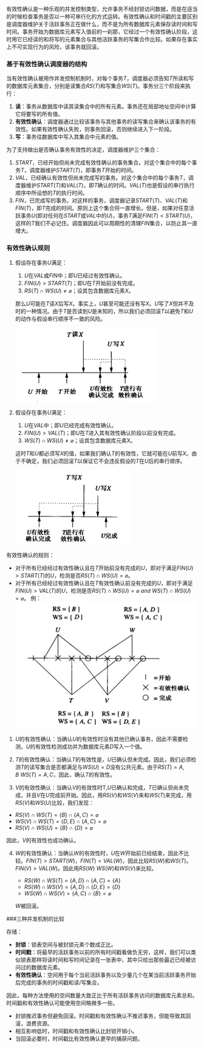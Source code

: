 有效性确认是一种乐观的并发控制类型，允许事务不经封锁访问数据，而是在适当的时候检查事务是否以一种可串行化的方式运转。有效性确认和时间戳的主要区别是调度器维护关于活跃事务正在做什么，而不是为所有数据库元素保存读时间和写时间。事务开始为数据库元素写入值前的一刹那，它经过一个有效性确认阶段，这时用它已经读的和将写的元素集合与其他活跃事务的写集合作比较。如果存在事实上不可实现行为的风险，该事务就回滚。

### 基于有效性确认调度器的结构

当有效性确认被用作并发控制机制时，对每个事务$T$，调度器必须告知$T$所读和写的数据库元素集合，分别是读集合$RS(T)$和写集合$WS(T)$。事务分三个阶段来执行：

1. **读**：事务从数据库中读其读集合中的所有元素。事务还在局部地址空间中计算它将要写的所有值。
2. **有效性确认**：调度器通过比较该事务与其他事务的读写集合来确认该事务的有效性。如果有效性确认失败，则事务回滚，否则继续进入下一阶段。
3. **写**：事务往数据库中写入其集合中元素的值。

为了支持做出是否确认事务有效性的决定，调度器维护三个集合：

1. $START$，已经开始但尚未完成有效性确认的事务集合。对这个集合中的每个事务$T$，调度器维护$START(T)$，即事务$T$开始的时间。
2. $VAL$，已经确认有效性但尚未完成写的事务。对这个集合中的每个事务$T$，调度器维护$START(T)$和$VAL(T)$，即$T$确认的时间。$VAL(T)$也是假设的串行执行顺序中所设想的$T$的执行时间。
3. $FIN$，已完成写的事务。对这样的事务，调度器记录$START(T)$、$VAL(T)$和$FIN(T)$，即$T$完成的时间。原则上这个集合将一直增长。但是，如果对任意活跃事务$U$(即对任何在$START$或$VAL$中的$U$)，事务$T$满足$FIN(T) < START(U)$，这样的$T$我们不必记住。调度器因此可以周期性的清理$FIN$集合，以防止其一直增大。

### 有效性确认规则

1. 假设存在事务$U$满足：

   1. $U$在$VAL$或$FIN$中；即$U$已经过有效性确认。
   2. $FIN(U) > START(T)$；即$U$在$T$开始前没有完成。
   3. $RS(T) \cap WS(U) \ne \varnothing$；设其包含数据库元素$X$。

   那么$U$可能在$T$读$X$后写$X$。事实上，$U$甚至可能还没有写$X$。$U$写了$X$但并不及时的一种情况。由于$T$是否读到$U$是未知的，所以我们必须回滚$T$以避免$T$和$U$的动作与假设串行顺序不一致的风险。

   ![7-9-1](./images/7-9-1.jpg)

2. 假设存在事务$U$满足：
   1. $U$在$VAL$中；即$U$已经完成有效性确认。
   2. $FIN(U) > VAL(T)​$；即$U​$在$T​$进入其有效性确认阶段以前没有完成。
   3. $WS(T) \cap WS(U) \ne \varnothing$；设其包含数据库元素X。

   这时$T$和$U$都必须写$X$的值，如果我们确认$T$的有效性，它就可能在$U$前写$X$。由于不确定，我们必须回滚$T$以保证它不会违反假设的$T$在$U$后的串行顺序。

   ![7-9-2](./images/7-9-2.jpg)

有效性确认的规则：
* 对于所有已经经过有效性确认且在$T$开始前没有完成的$U$，即对于满足$FIN(U) > START(T)$的$U$，检测是否$RS(T) \cap WS(U) = \varnothing$。
* 对于所有已经经过有效性确认且在$T$有效性确认前没有完成的$U$，即对于满足$FIN(U) > VAL(T)$的$U$，检测是否$RS(T) \cap WS(U) = \varnothing\ and\ WS(T) \cap WS(U) = \varnothing$。
例：
![7-9-3](./images/7-9-3.jpg)

1. $U$的有效性确认：当确认$U$的有效性时没有其他已确认事务，因此不需要检测，$U$的有效性检测成功并为数据库元素$D$写入一个值。

2. $T$的有效性确认：当确认$T$的有效性是，$U$已确认但未完成。因此，我们必须检测$T$的读写集合是否都满足与$WS(U) = {D}$没有公共元素。由于$RS(T) = {A, B}\ WS(T) = {A,C}$，因此，确认$T$的有效性。

3. $V$的有效性确认：当确认$V$的有效性时T,$U$已确认和完成，$T$已确认但尚未完成，并且$V$在$U$完成前开始。因此，用$RS(V)$和$WS(V)$来和$WS(T)$来完成，用$RS(V)$和$WS(U)$比较，我们发现：
  * $RS(V)\cap WS(T) = \{B\} \cap \{A, C\} = \varnothing$
  * $WS(V)\cap WS(T) = \{D,E\} \cap \{A,C\} = \varnothing$
  * $RS(V)\cap WS(U)= \{B\}\cap\{D\} = \varnothing$ 

  因此，$V$的有效性也成功确认。

4. $W$的有效性确认：当确认$W$的有效性时，$U$在$W$开始前已经结束，因此不比较。$FIN(T) > START(W)$，$FIN(T) < VAL(W)$，因此比较$RS(W)$和$WS(T)$。$FIN(V) > VAL(W)$。因此用$RS(W)\ WS(W)$和$WS(V)$来比较。

   * $RS(W) \cap WS(T) = \{A,D\} \cap \{A,C\} = \{A\}$
   * $RS(W) \cap WS(V) = \{A,D\} \cap \{D,E\} = \{D\}$
   * $WS(W)\cap WS(V) = \{A,C\} \cap \{B\} = \varnothing$

   $W$被回滚。

###三种并发机制的比较

存储：

* **封锁**：锁表空间与被封锁元素个数成正比。
* **时间戳**：将最早的活跃事务以前的所有时间戳看做负无穷，这样，我们可以类似锁表那样将读时间和写时间记录在一张表中，其中只给出那些最近已经被访问过的数据库元素。
* **有效性确认**：空间用于每个当前活跃事务以及少量几个在某当前活跃事务开始后完成的事务的时间戳和读/写集合。

因此，每种方法使用的空间数量大致正比于所有活跃事务访问的数据库元素总和。时间戳和有效性确认可能使用空间略微多一些。

* 封锁推迟事务但避免回滚。时间戳和有效性确认不推迟事务，但能导致其回滚，浪费资源。
* 相互影响低时，时间戳和有效性确认比封锁开销小。
* 当回滚必要时，时间戳比有效性确认更早的捕获问题。